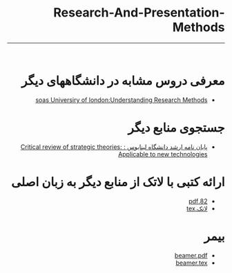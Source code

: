 <div dir="rtl">
  
# Research-And-Presentation-Methods
---

<br>


# معرفی دروس مشابه در دانشگاههای دیگر
- [soas Universiry of london:Understanding Research Methods ](https://www.coursera.org/learn/research-methods)

# جستجوی منابع دیگر
- [پایان نامه ارشد دانشگاه لینایوس : Critical review of strategic theories: Applicable to new technologies ](http://lnu.diva-portal.org/smash/record.jsf?pid=diva2%3A1238891&dswid=-4726)

# ارائه کتبی با لاتک از منابع دیگر به زبان اصلی
- [82.pdf](https://github.com/Amirhossein-aref/PNU_3991_AR/blob/main/Research-And-Presentation-Methods/4_6006099888977217192.pdf)
- [لاتک.tex](https://github.com/Amirhossein-aref/PNU_3991_AR/blob/main/Research-And-Presentation-Methods/4_6006099888977217193.tex)


# بیمر 
- [beamer.pdf](https://github.com/Amirhossein-aref/PNU_3991_AR/blob/main/Research-And-Presentation-Methods/4_6007930816355633073.pdf)
- [beamer.tex](https://github.com/Amirhossein-aref/PNU_3991_AR/blob/main/Research-And-Presentation-Methods/4_6007930816355633074.tex)







